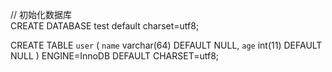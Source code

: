 // 初始化数据库  
CREATE DATABASE test default charset=utf8;

CREATE TABLE `user` (
  `name` varchar(64) DEFAULT NULL,
  `age` int(11) DEFAULT NULL
) ENGINE=InnoDB DEFAULT CHARSET=utf8;